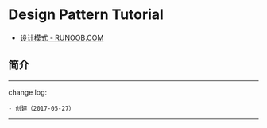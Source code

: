 # Design Pattern Tutorial

* [设计模式 - RUNOOB.COM](http://www.runoob.com/design-pattern/design-pattern-tutorial.html)

## 简介

---

change log: 

	- 创建（2017-05-27）

---


